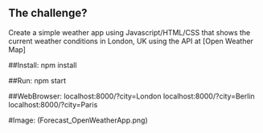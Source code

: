 ## The challenge?
Create a simple weather app using Javascript/HTML/CSS that shows the current weather conditions in London, UK using the API at [Open Weather Map]

##Install:
npm install

##Run: 
npm start

##WebBrowser:
localhost:8000/?city=London
localhost:8000/?city=Berlin
localhost:8000/?city=Paris

#Image:
(Forecast_OpenWeatherApp.png)